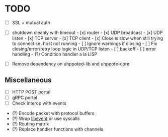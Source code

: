# TODO

- [ ] SSL + mutual auth

- [ ] shutdown cleanly with timeout
      - [x] router
      - [x] UDP broadcast
      - [x] UDP listen
      - [x] TCP server
      - [x] TCP client
            - [x] Close is slow when still trying to connect i.e. host not running
      - [ ] Ignore warnings if closing
      - [ ] Fix closing/error/retry loop logic in UDP/TCP listen
            - [ ] backoff
            - [ ] error handling
            - (?) Condition handler a la LISP

- [ ] Remove dependency on uhppoted-lib and uhppote-core

## Miscellaneous

- [ ] HTTP POST portal
- [ ] gRPC portal
- [ ] Check interop with events
- (?) Encode packet with protocol buffers
- (?) Wrap [libevent](https://libevent.org) or use syscalls
- (?) Routing matrix
- (?) Replace handler functions with channels
